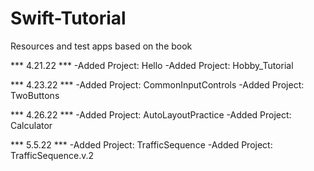 # Swift-Tutorial
Resources and test apps based on the book 

*** 4.21.22  ***
-Added Project: Hello
-Added Project: Hobby_Tutorial

*** 4.23.22 ***
-Added Project: CommonInputControls
-Added Project: TwoButtons

*** 4.26.22 ***
-Added Project: AutoLayoutPractice
-Added Project: Calculator

*** 5.5.22 ***
-Added Project: TrafficSequence
-Added Project: TrafficSequence.v.2

